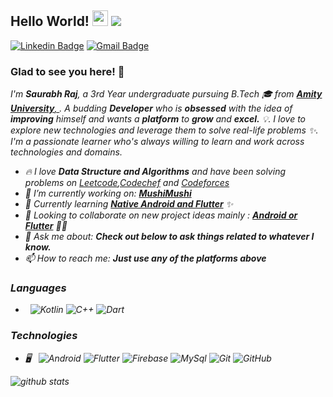 
<!--
**saurabhraj042/saurabhraj042** is a ✨ _special_ ✨ repository because its `README.md` (this file) appears on your GitHub profile. 
-->

## Hello World! <img src="https://raw.githubusercontent.com/iampavangandhi/iampavangandhi/master/gifs/Hi.gif" width="25px"> <img src="https://komarev.com/ghpvc/?username=saurabhraj042"></h2>


[![Linkedin Badge](https://img.shields.io/badge/-Saurabh_Raj-blue?style=flat-square&logo=Linkedin&logoColor=white&link=https://www.linkedin.com/in/saurabh-r-07709b100/)](https://www.linkedin.com/in/saurabh-r-07709b100/) [![Gmail Badge](https://img.shields.io/badge/-saurabhraj042@gmail.com-c14438?style=flat-square&logo=Gmail&logoColor=white&link=mailto:saurabhraj042@gmail.com)](mailto:saurabhraj042@gmail.com)


### Glad to see you here! 🤩
<p>
  <i>I'm <b>Saurabh Raj</b>, a 3rd Year undergraduate pursuing B.Tech 🎓 from <a href="https://www.amity.edu/ranchi/" target="_blank"> <b>Amity University</b>,     </a>. A budding <b>Developer</b> who is <b>obsessed</b> with the idea of <b>improving</b> himself and wants a <b>platform</b> to <b>grow</b> and <b>excel.</b> 💡.<?i>
  I love to explore new technologies and leverage them to solve real-life problems ✨. I'm a passionate learner who's always willing to learn and work across      technologies and domains.
</p>

- 🔥 I love **Data Structure and Algorithms** and have been solving problems on [Leetcode](https://leetcode.com/saurabhraj042/),[Codechef](https://www.codechef.com/users/saurabhraj042) and [Codeforces](https://codeforces.com/profile/saurabhraj042)
- 🔭 I’m currently working on: [**MushiMushi**](https://github.com/saurabhraj042/MushiMushi)
- 🌱 Currently learning [**Native Android and Flutter**](https://flutter.dev/) ✨
- 👯 Looking to collaborate on new project ideas mainly : [**Android or Flutter**](https://flutter.dev/) 👨‍💻
- 💬 Ask me about: **Check out below to ask things related to whatever I know.**
- 📫 How to reach me: **Just use any of the platforms above**


<h3> Languages </h3>

- &nbsp;
  ![Kotlin](https://img.shields.io/badge/-Kotlin-3282b8?style=for-the-badge&logo=kotlin&labelColor=ffffff)
  ![C++](https://img.shields.io/badge/-C++-3282b8?style=for-the-badge&logo=c&labelColor=A8B9CC)
  ![Dart](https://img.shields.io/badge/-Dart-3282b8?style=for-the-badge&logo=dart&labelColor=0175C2)
  
<h3> Technologies </h3>
  
- 🖥 &nbsp;
  ![Android](https://img.shields.io/badge/-Android-3282b8?style=for-the-badge&logo=android&labelColor=3DDC84)
  ![Flutter](https://img.shields.io/badge/-Flutter-3282b8?style=for-the-badge&logo=flutter&labelColor=02569B)
  ![Firebase](https://img.shields.io/badge/-Flutter-3282b8?style=for-the-badge&logo=firebase&labelColor=FFCA28)
  ![MySql](https://img.shields.io/badge/-MySql-3282b8?style=for-the-badge&logo=sqllite&labelColor=003B57)
  ![Git](https://img.shields.io/badge/-Git-3282b8?style=for-the-badge&logo=git&labelColor=F05032)
  ![GitHub](https://img.shields.io/badge/-GitHub-3282b8?style=for-the-badge&logo=github&labelColor=181717)
 

![github stats](https://github-readme-stats.vercel.app/api?username=saurabhraj042&show_icons=true)
